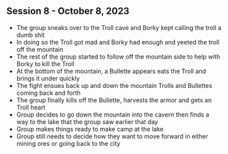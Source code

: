 ## Session 8 - October 8, 2023

- The group sneaks over to the Troll cave and Borky kept calling the troll a dumb shit
- In doing so the Troll got mad and Borky had enough and yeeted the troll off the mountain
- The rest of the group started to follow off the mountain side to help with Borky to kill the Troll
- At the bottom of the mountain, a Bullette appears eats the Troll and brings it under quickly
- The fight ensues back up and down the mountain Trolls and Bullettes coming back and forth
- The group finally kills off the Bullette, harvests the armor and gets an Troll heart
- Group decides to go down the mountain into the cavern then finds a way to the lake that the group saw earlier that day
- Group makes things ready to make camp at the lake
- Group still needs to decide how they want to move forward in either mining ores or going back to the city